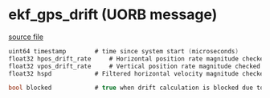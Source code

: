 # ekf_gps_drift (UORB message)



[source file](https://github.com/PX4/PX4-Autopilot/blob/main/msg/ekf_gps_drift.msg)

```c
uint64 timestamp		# time since system start (microseconds)
float32 hpos_drift_rate		# Horizontal position rate magnitude checked using EKF2_REQ_HDRIFT (m/s)
float32 vpos_drift_rate		# Vertical position rate magnitude checked using EKF2_REQ_VDRIFT (m/s)
float32 hspd			# Filtered horizontal velocity magnitude checked using EKF2_REQ_HDRIFT (m/s)

bool blocked			# true when drift calculation is blocked due to IMU movement check

```
